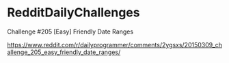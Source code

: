 # RedditDailyChallenges

Challenge #205 [Easy] Friendly Date Ranges

https://www.reddit.com/r/dailyprogrammer/comments/2ygsxs/20150309_challenge_205_easy_friendly_date_ranges/
